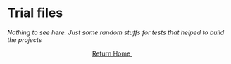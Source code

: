 # Trial files
*Nothing to see here. Just some random stuffs for tests that helped to build the projects*

<p align="center">
    <a href="https://github.com/ReinhartC/Parallel-RSA-on-Raspberry-Pi/tree/master">
        Return Home
    </a>  
</p>